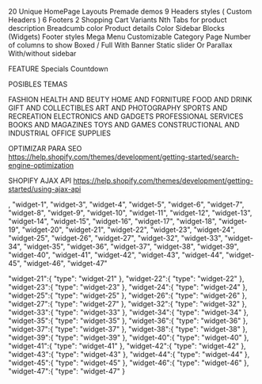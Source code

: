 20 Unique HomePage Layouts Premade demos
9 Headers styles ( Custom Headers )
6 Footers
2 Shopping Cart Variants
Nth Tabs for product description
Breadcumb color
Product details
	Color
Sidebar Blocks (Widgets)
Footer styles
Mega Menu
Customizable Category Page
	Number of columns to show
	Boxed / Full
	With Banner
	Static slider Or Parallax
	With/without sidebar

FEATURE
	Specials Countdown 
	

POSIBLES TEMAS

FASHION
HEALTH AND BEUTY
HOME AND FORNITURE
FOOD AND DRINK
GIFT AND COLLECTIBLES
ART AND PHOTOGRAPHY
SPORTS AND RECREATION
ELECTRONICS AND GADGETS
PROFESSIONAL SERVICES
BOOKS AND MAGAZINES
TOYS AND GAMES
CONSTRUCTIONAL AND INDUSTRIAL
OFFICE SUPPLIES


OPTIMIZAR PARA SEO
https://help.shopify.com/themes/development/getting-started/search-engine-optimization

SHOPIFY AJAX API
https://help.shopify.com/themes/development/getting-started/using-ajax-api


,
        "widget-1",
        "widget-3",
        "widget-4",
        "widget-5",
        "widget-6",
        "widget-7",
        "widget-8",
        "widget-9",
        "widget-10",
        "widget-11",
        "widget-12",
        "widget-13",
        "widget-14",
        "widget-15",
        "widget-16",
        "widget-17",
        "widget-18",
        "widget-19",
        "widget-20",
        "widget-21",
        "widget-22",
        "widget-23",
        "widget-24",
        "widget-25",
        "widget-26",
        "widget-27",
        "widget-32",
        "widget-33",
        "widget-34",
        "widget-35",
        "widget-36",
        "widget-37",
        "widget-38",
        "widget-39",
        "widget-40",
        "widget-41",
        "widget-42",
        "widget-43",
        "widget-44",
        "widget-45",
        "widget-46",
        "widget-47"
        
"widget-21":{
  "type": "widget-21"
},
"widget-22":{
  "type": "widget-22"
},
"widget-23":{
  "type": "widget-23"
},
"widget-24":{
  "type": "widget-24"
},
"widget-25":{
  "type": "widget-25"
},
"widget-26":{
  "type": "widget-26"
},
"widget-27":{
  "type": "widget-27"
},
"widget-32":{
  "type": "widget-32"
},
"widget-33":{
  "type": "widget-33"
},
"widget-34":{
  "type": "widget-34"
},
"widget-35":{
  "type": "widget-35"
},
"widget-36":{
  "type": "widget-36"
},
"widget-37":{
  "type": "widget-37"
},
"widget-38":{
  "type": "widget-38"
},
"widget-39":{
  "type": "widget-39"
},
"widget-40":{
  "type": "widget-40"
},
"widget-41":{
  "type": "widget-41"
},
"widget-42":{
  "type": "widget-42"
},
"widget-43":{
  "type": "widget-43"
},
"widget-44":{
  "type": "widget-44"
},
"widget-45":{
  "type": "widget-45"
},
"widget-46":{
  "type": "widget-46"
},
"widget-47":{
  "type": "widget-47"
}